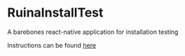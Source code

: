 # RuinaInstallTest
A barebones react-native application for installation testing

Instructions can be found [here](https://docs.google.com/document/d/1Jq3eBB1jNj5tPj4pSyWM1NAS5JwnqvRIsML5aK6KDPE/edit)
